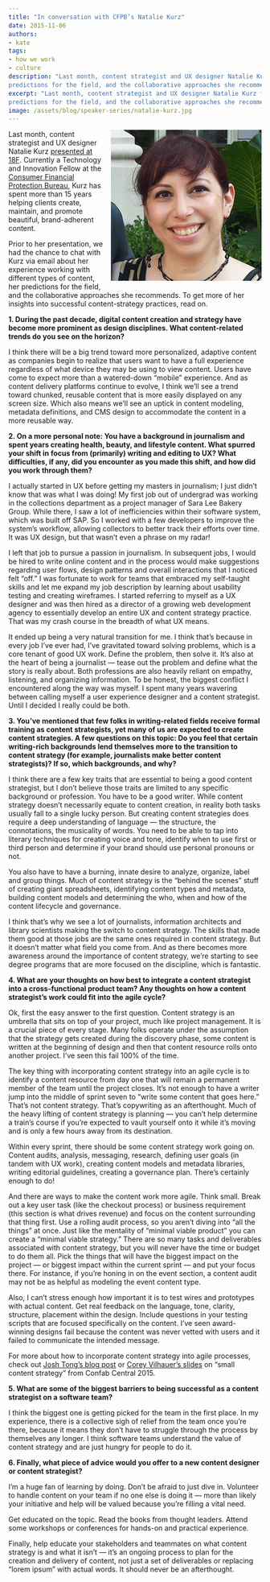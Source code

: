 ```yaml
---
title: "In conversation with CFPB’s Natalie Kurz"
date: 2015-11-06
authors:
- kate
tags:
- how we work
- culture
description: "Last month, content strategist and UX designer Natalie Kurz from the Consumer Financial Protection Bureau presented at 18F. Prior to her presentation, we had the chance to chat with Kurz via email about her experience working with different types of content, her
predictions for the field, and the collaborative approaches she recommends."
excerpt: "Last month, content strategist and UX designer Natalie Kurz from the Consumer Financial Protection Bureau presented at 18F. Prior to her presentation, we had the chance to chat with Kurz via email about her experience working with different types of content, her
predictions for the field, and the collaborative approaches she recommends."
image: /assets/blog/speaker-series/natalie-kurz.jpg
---
```


<div style="float: right; margin-left: 10px; margin-bottom: 10px;">
<img alt="CFPB's Natalie Kurz" src="/assets/blog/speaker-series/natalie-kurz.jpg" style="width: 300px;"></div>

Last month, content strategist and UX designer Natalie Kurz [presented at
18F](https://18f.gsa.gov/2015/11/03/content-strategy-for-all-insights-from-cfpb-natalie-kurz/). Currently a Technology and Innovation Fellow at the [Consumer
Financial Protection Bureau](http://www.consumerfinance.gov/),
Kurz has spent more than 15 years helping clients create, maintain, and
promote beautiful, brand-adherent content.

Prior to her presentation, we had the chance to chat with Kurz via email
about her experience working with different types of content, her
predictions for the field, and the collaborative approaches she
recommends. To get more of her insights into successful content-strategy
practices, read on.

**1. During the past decade, digital content creation and strategy have
become more prominent as design disciplines. What content-related trends
do you see on the horizon?**

I think there will be a big trend toward more personalized, adaptive
content as companies begin to realize that users want to have a full
experience regardless of what device they may be using to view content.
Users have come to expect more than a watered-down “mobile” experience.
And as content delivery platforms continue to evolve, I think we’ll see
a trend toward chunked, reusable content that is more easily displayed
on any screen size. Which also means we’ll see an uptick in content
modeling, metadata definitions, and CMS design to accommodate the
content in a more reusable way.

**2. On a more personal note: You have a background in journalism and
spent years creating health, beauty, and lifestyle content. What spurred
your shift in focus from (primarily) writing and editing to UX? What
difficulties, if any, did you encounter as you made this shift, and how
did you work through them?**

I actually started in UX before getting my masters in journalism; I just
didn’t know that was what I was doing! My first job out of undergrad was
working in the collections department as a project manager of Sara Lee
Bakery Group. While there, I saw a lot of inefficiencies within their
software system, which was built off SAP. So I worked with a few
developers to improve the system’s workflow, allowing collectors to
better track their efforts over time. It was UX design, but that wasn’t
even a phrase on my radar!

I left that job to pursue a passion in journalism. In subsequent jobs, I
would be hired to write online content and in the process would make
suggestions regarding user flows, design patterns and overall
interactions that I noticed felt “off.” I was fortunate to work for
teams that embraced my self-taught skills and let me expand my job
description by learning about usability testing and creating wireframes.
I started referring to myself as a UX designer and was then hired as a
director of a growing web development agency to essentially develop an
entire UX and content strategy practice. That was my crash course in the
breadth of what UX means.

It ended up being a very natural transition for me. I think that’s
because in every job I’ve ever had, I’ve gravitated toward solving
problems, which is a core tenant of good UX work. Define the problem,
then solve it. It’s also at the heart of being a journalist — tease out
the problem and define what the story is really about. Both professions
are also heavily reliant on empathy, listening, and organizing
information. To be honest, the biggest conflict I encountered along the
way was myself. I spent many years wavering between calling myself a
user experience designer and a content strategist. Until I decided I
really could be both.

**3. You’ve mentioned that few folks in writing-related fields receive
formal training as content strategists, yet many of us are expected to
create content strategies. A few questions on this topic: Do you feel
that certain writing-rich backgrounds lend themselves more to the
transition to content strategy (for example, journalists make better
content strategists)? If so, which backgrounds, and why?**

I think there are a few key traits that are essential to being a good
content strategist, but I don’t believe those traits are limited to any
specific background or profession. You have to be a good writer. While
content strategy doesn’t necessarily equate to content creation, in
reality both tasks usually fall to a single lucky person. But creating
content strategies does require a deep understanding of language — the
structure, the connotations, the musicality of words. You need to be
able to tap into literary techniques for creating voice and tone,
identify when to use first or third person and determine if your brand
should use personal pronouns or not.

You also have to have a burning, innate desire to analyze, organize,
label and group things. Much of content strategy is the “behind the
scenes” stuff of creating giant spreadsheets, identifying content types
and metadata, building content models and determining the who, when and
how of the content lifecycle and governance.

I think that’s why we see a lot of journalists, information architects
and library scientists making the switch to content strategy. The skills
that made them good at those jobs are the same ones required in content
strategy. But it doesn’t matter what field you come from. And as there
becomes more awareness around the importance of content strategy, we’re
starting to see degree programs that are more focused on the discipline,
which is fantastic.

**4. What are your thoughts on how best to integrate a content
strategist into a cross-functional product team? Any thoughts on how a
content strategist’s work could fit into the agile cycle?**

Ok, first the easy answer to the first question. Content strategy is an
umbrella that sits on top of your project, much like project management.
It is a crucial piece of every stage. Many folks operate under the
assumption that the strategy gets created during the discovery phase,
some content is written at the beginning of design and then that content
resource rolls onto another project. I’ve seen this fail 100% of the
time.

The key thing with incorporating content strategy into an agile cycle is
to identify a content resource from day one that will remain a permanent
member of the team until the project closes. It’s not enough to have a
writer jump into the middle of sprint seven to “write some content that
goes here.” That’s not content strategy. That’s copywriting as an
afterthought. Much of the heavy lifting of content strategy is planning
— you can’t help determine a train’s course if you’re expected to vault
yourself onto it while it’s moving and is only a few hours away from its
destination.

Within every sprint, there should be some content strategy work going
on. Content audits, analysis, messaging, research, defining user goals
(in tandem with UX work), creating content models and metadata
libraries, writing editorial guidelines, creating a governance plan.
There’s certainly enough to do!

And there are ways to make the content work more agile. Think small.
Break out a key user task (like the checkout process) or business
requirement (this section is what drives revenue) and focus on the
content surrounding that thing first. Use a rolling audit process, so
you aren’t diving into “all the things” at once. Just like the mentality
of “minimal viable product” you can create a “minimal viable strategy.”
There are so many tasks and deliverables associated with content
strategy, but you will never have the time or budget to do them all.
Pick the things that will have the biggest impact on the project — or
biggest impact within the current sprint — and put your focus there. For
instance, if you’re honing in on the event section, a content audit may
not be as helpful as modeling the event content type.

Also, I can’t stress enough how important it is to test wires and
prototypes with actual content. Get real feedback on the language, tone,
clarity, structure, placement within the design. Include questions in
your testing scripts that are focused specifically on the content. I’ve
seen award-winning designs fail because the content was never vetted
with users and it failed to communicate the intended message.

For more about how to incorporate content strategy into agile processes,
check out [Josh Tong’s blog post](http://www.joshtong.net/blog/how-agile-and-lean-principles-can-improve-content-strategy-and-governance/)
or [Corey Vilhauer’s slides](http://www.slideshare.net/blendinteractive/small-cs-content-strategy-on-a-shoestring)
on “small content strategy” from Confab Central 2015.

**5. What are some of the biggest barriers to being successful as a
content strategist on a software team?**

I think the biggest one is getting picked for the team in the first
place. In my experience, there is a collective sigh of relief from the
team once you’re there, because it means they don’t have to struggle
through the process by themselves any longer. I think software teams
understand the value of content strategy and are just hungry for people
to do it.

**6. Finally, what piece of advice would you offer to a new content
designer or content strategist?**

I’m a huge fan of learning by doing. Don’t be afraid to just dive in.
Volunteer to handle content on your team if no one else is doing it —
more than likely your initiative and help will be valued because you’re
filling a vital need.

Get educated on the topic. Read the books from thought leaders. Attend
some workshops or conferences for hands-on and practical experience.

Finally, help educate your stakeholders and teammates on what content
strategy is and what it isn’t — it’s an ongoing process to plan for the
creation and delivery of content, not just a set of deliverables or
replacing “lorem ipsum” with actual words. It should never be an
afterthought.
